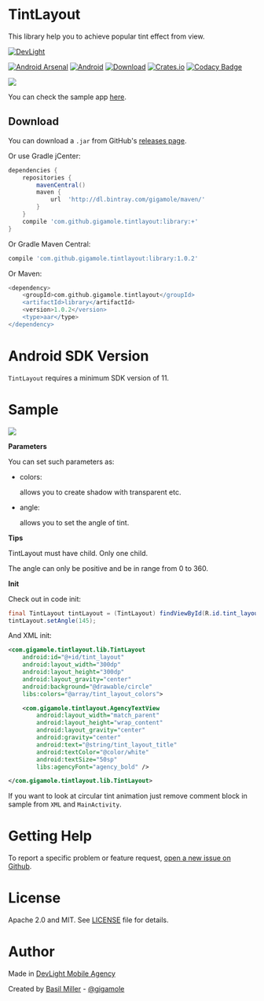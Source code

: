 TintLayout
========== 

This library help you to achieve popular tint effect from view.

[![DevLight](https://lh4.googleusercontent.com/-9btnRFp_eVo/V5cfwZsBpMI/AAAAAAAAC4E/s4NGoezKhpAVdVofAoez1QWpzK5Na8_cQCL0B/w147-h20-no/devlight-badge.png)](http://devlight.com.ua)

[![Android Arsenal](https://img.shields.io/badge/Android%20Arsenal-TintLayout-yellow.svg?style=flat)](http://android-arsenal.com/details/1/3315)
[![Android](https://img.shields.io/badge/platform-android-brightgreen.svg?style=flat&label=Platform)](https://github.com/DevLight-Mobile-Agency)
[![Download](https://api.bintray.com/packages/gigamole/maven/tintlayout/images/download.svg)](https://bintray.com/gigamole/maven/tintlayout/_latestVersion)
[![Crates.io](https://img.shields.io/crates/l/rustc-serialize.svg?maxAge=2592000&label=License)](https://github.com/DevLight-Mobile-Agency/TintLayout/blob/master/LICENSE.txt)
[![Codacy Badge](https://api.codacy.com/project/badge/Grade/712383673b304fd6a427422ec1838db3)](https://www.codacy.com/app/gigamole53/TintLayout?utm_source=github.com&amp;utm_medium=referral&amp;utm_content=DevLight-Mobile-Agency/TintLayout&amp;utm_campaign=Badge_Grade)

![](https://lh3.googleusercontent.com/zwCLyDjZMVM2O571j6gwReHbkAolr7DV3XyKy5hqTug=s308-no)

You can check the sample app [here](https://github.com/GIGAMOLE/TintLayout/tree/master/app).

Download
------------

You can download a `.jar` from GitHub's [releases page](https://github.com/GIGAMOLE/TintLayout/releases).

Or use Gradle jCenter:

```groovy
dependencies {
    repositories {
        mavenCentral()
        maven {
            url  'http://dl.bintray.com/gigamole/maven/'
        }
    }
    compile 'com.github.gigamole.tintlayout:library:+'
}
```

Or Gradle Maven Central:

```groovy
compile 'com.github.gigamole.tintlayout:library:1.0.2'
```

Or Maven:

```groovy
<dependency>
    <groupId>com.github.gigamole.tintlayout</groupId>
    <artifactId>library</artifactId>
    <version>1.0.2</version>
    <type>aar</type>
</dependency>
```

Android SDK Version
===================

`TintLayout` requires a minimum SDK version of 11.

Sample
========

![](https://lh3.googleusercontent.com/7AnEeEK7ADxoSEP4P5UUsjThLVTPTlQM_4IDCsng6_A=w454-h667-no)

<b>Parameters</b>

You can set such parameters as:

 - colors:
 
    allows you to create shadow with transparent etc.
    
 - angle:
 
    allows you to set the angle of tint.

<b>Tips</b>

TintLayout must have child. Only one child.

The angle can only be positive and be in range from 0 to 360.

<b>Init</b>

Check out in code init:

```java
final TintLayout tintLayout = (TintLayout) findViewById(R.id.tint_layout);
tintLayout.setAngle(145);
```

And XML init:

```xml
<com.gigamole.tintlayout.lib.TintLayout
    android:id="@+id/tint_layout"
    android:layout_width="300dp"
    android:layout_height="300dp"
    android:layout_gravity="center"
    android:background="@drawable/circle"
    libs:colors="@array/tint_layout_colors">

    <com.gigamole.tintlayout.AgencyTextView
        android:layout_width="match_parent"
        android:layout_height="wrap_content"
        android:layout_gravity="center"
        android:gravity="center"
        android:text="@string/tint_layout_title"
        android:textColor="@color/white"
        android:textSize="50sp"
        libs:agencyFont="agency_bold" />

</com.gigamole.tintlayout.lib.TintLayout>
```
    
If you want to look at circular tint animation just remove comment block in sample from `XML` and `MainActivity`.

Getting Help
======

To report a specific problem or feature request, [open a new issue on Github](https://github.com/DevLight-Mobile-Agency/TintLayout/issues/new).

License
======
Apache 2.0 and MIT. See [LICENSE](https://github.com/DevLight-Mobile-Agency/TintLayout/blob/master/LICENSE.txt) file for details.

Author
=======

Made in [DevLight Mobile Agency](https://github.com/DevLight-Mobile-Agency)

Created by [Basil Miller](https://github.com/GIGAMOLE) - [@gigamole](mailto:gigamole53@gmail.com)